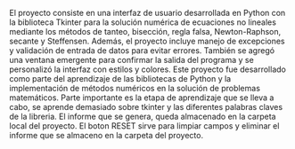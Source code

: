 El proyecto consiste en una interfaz de usuario desarrollada en Python con la biblioteca Tkinter para la solución numérica de ecuaciones no lineales mediante los métodos de tanteo, bisección, regla falsa, Newton-Raphson, secante y Steffensen.
Además, el proyecto incluye manejo de excepciones y validación de entrada de datos para evitar errores. También se agregó una ventana emergente para confirmar la salida del programa y se personalizó la interfaz con estilos y colores.
Este proyecto fue desarrollado como parte del aprendizaje de las bibliotecas de Python y la implementación de métodos numéricos en la solución de problemas matemáticos.
Parte importante es la etapa de aprendizaje que se lleva a cabo, se aprende demasiado sobre tkinter y las diferentes palabras claves de la libreria.
El informe que se genera, queda almacenado en la carpeta local del proyecto.
El boton RESET sirve para limpiar campos y eliminar el informe que se almaceno en la carpeta del proyecto.

